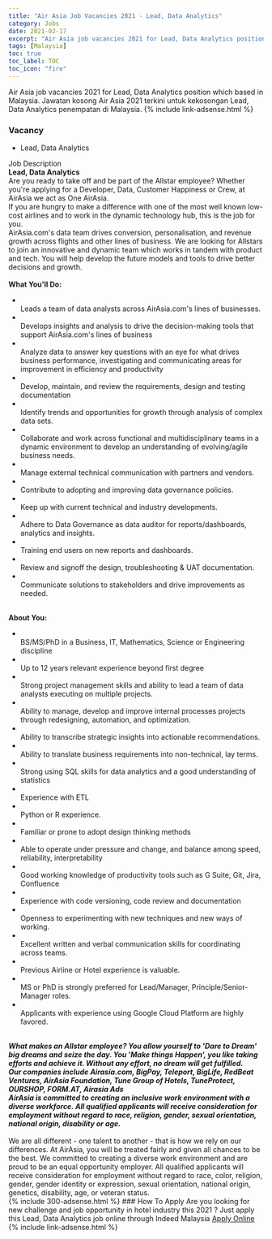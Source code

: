 ```yaml
---
title: "Air Asia Job Vacancies 2021 - Lead, Data Analytics" 
category: Jobs 
date: 2021-02-17 
excerpt: "Air Asia job vacancies 2021 for Lead, Data Analytics position which based in Malaysia. Jawatan kosong Air Asia 2021 terkini untuk kekosongan Lead, Data Analytics penempatan di Malaysia" 
tags: [Malaysia] 
toc: true 
toc_label: TOC 
toc_icon: "fire" 
--- 
```


Air Asia job vacancies 2021 for Lead, Data Analytics position which based in Malaysia. Jawatan kosong Air Asia 2021 terkini untuk kekosongan Lead, Data Analytics penempatan di Malaysia. 
{% include link-adsense.html %} 
### Vacancy 
- Lead, Data Analytics 
<div><div>Job Description<br>
<b>Lead, Data Analytics</b><br>
Are you ready to take off and be part of the Allstar employee? Whether you're applying for a Developer, Data, Customer Happiness or Crew, at AirAsia we act as One AirAsia.<br>
If you are hungry to make a difference with one of the most well known low-cost airlines and to work in the dynamic technology hub, this is the job for you.<br>
AirAsia.com's data team drives conversion, personalisation, and revenue growth across flights and other lines of business. We are looking for Allstars to join an innovative and dynamic team which works in tandem with product and tech. You will help develop the future models and tools to drive better decisions and growth.<br>
<br>
<b>What You'll Do:</b><ul><li><br>
Leads a team of data analysts across AirAsia.com's lines of businesses.</li><li><br>
Develops insights and analysis to drive the decision-making tools that support AirAsia.com's lines of business</li><li><br>
Analyze data to answer key questions with an eye for what drives business performance, investigating and communicating areas for improvement in efficiency and productivity</li><li><br>
Develop, maintain, and review the requirements, design and testing documentation</li><li><br>
Identify trends and opportunities for growth through analysis of complex data sets.</li><li><br>
Collaborate and work across functional and multidisciplinary teams in a dynamic environment to develop an understanding of evolving/agile business needs.</li><li><br>
Manage external technical communication with partners and vendors.</li><li><br>
Contribute to adopting and improving data governance policies.</li><li><br>
Keep up with current technical and industry developments.</li><li><br>
Adhere to Data Governance as data auditor for reports/dashboards, analytics and insights.</li><li><br>
Training end users on new reports and dashboards.</li><li><br>
Review and signoff the design, troubleshooting &amp; UAT documentation.</li><li><br>
Communicate solutions to stakeholders and drive improvements as needed.</li></ul><br>
<b>
About You:</b><ul><li><br>
BS/MS/PhD in a Business, IT, Mathematics, Science or Engineering discipline</li><li><br>
Up to 12 years relevant experience beyond first degree</li><li><br>
Strong project management skills and ability to lead a team of data analysts executing on multiple projects.</li><li><br>
Ability to manage, develop and improve internal processes projects through redesigning, automation, and optimization.</li><li><br>
Ability to transcribe strategic insights into actionable recommendations.</li><li><br>
Ability to translate business requirements into non-technical, lay terms.</li><li><br>
Strong using SQL skills for data analytics and a good understanding of statistics</li><li><br>
Experience with ETL</li><li><br>
Python or R experience.</li><li><br>
Familiar or prone to adopt design thinking methods</li><li><br>
Able to operate under pressure and change, and balance among speed, reliability, interpretability</li><li><br>
Good working knowledge of productivity tools such as G Suite, Git, Jira, Confluence</li><li><br>
Experience with code versioning, code review and documentation</li><li><br>
Openness to experimenting with new techniques and new ways of working.</li><li><br>
Excellent written and verbal communication skills for coordinating across teams.</li><li><br>
Previous Airline or Hotel experience is valuable.</li><li><br>
MS or PhD is strongly preferred for Lead/Manager, Principle/Senior-Manager roles.</li><li><br>
Applicants with experience using Google Cloud Platform are highly favored.</li></ul><br>
<b><i>
What makes an Allstar employee? You allow yourself to 'Dare to Dream' big dreams and seize the day. You 'Make things Happen', you like taking efforts and achieve it. Without any effort, no dream will get fulfilled.</i></b><br>
<b><i>Our companies include Airasia.com, BigPay, Teleport, BigLife, RedBeat Ventures, AirAsia Foundation, Tune Group of Hotels, TuneProtect, OURSHOP, FORM.AT, Airasia Ads</i></b><br>
<b><i>AirAsia is committed to creating an inclusive work environment with a diverse workforce. All qualified applicants will receive consideration for employment without regard to race, religion, gender, sexual orientation, national origin, disability or age.</i></b><br>
<br>
We are all different - one talent to another - that is how we rely on our differences. At AirAsia, you will be treated fairly and given all chances to be the best. We committed to creating a diverse work environment and are proud to be an equal opportunity employer. All qualified applicants will receive consideration for employment without regard to race, color, religion, gender, gender identity or expression, sexual orientation, national origin, genetics, disability, age, or veteran status.</div></div> 
{% include 300-adsense.html %} 
### How To Apply 
Are you looking for new challenge and job opportunity in hotel industry this 2021 ?
Just apply this Lead, Data Analytics job online through Indeed Malaysia 
<a href="https://malaysia.indeed.com/viewjob?jk=cd730132f4e65b62" class="btn btn--info" target="_blank" rel="nofollow noopenner">Apply Online</a> 
{% include link-adsense.html %} 